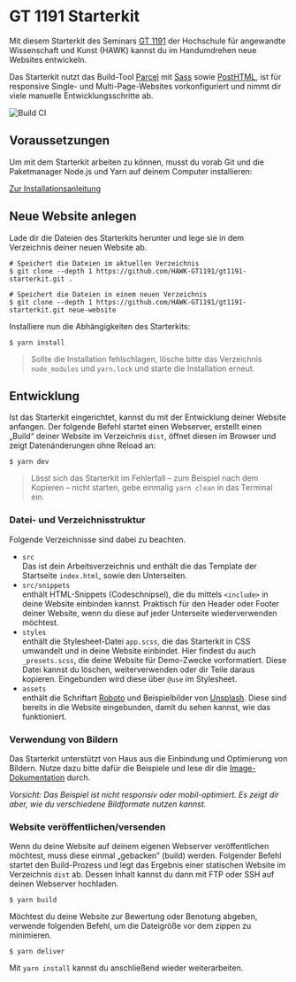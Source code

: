 <h1>GT 1191 Starterkit</h1>

Mit diesem Starterkit des Seminars [GT 1191](https://hawk-gt1191.de/) der Hochschule für angewandte Wissenschaft und Kunst (HAWK) kannst du im Handumdrehen neue Websites entwickeln.

Das Starterkit nutzt das Build-Tool [Parcel](https://parceljs.org/) mit [Sass](https://parceljs.org/languages/sass/) sowie [PostHTML](https://parceljs.org/languages/html/#posthtml), ist für responsive Single- und Multi-Page-Websites vorkonfiguriert und nimmt dir viele manuelle Entwicklungsschritte ab.

![Build CI](https://github.com/HAWK-GT1191/gt1191-starterkit/actions/workflows/main.yml/badge.svg)

## Voraussetzungen

Um mit dem Starterkit arbeiten zu können, musst du vorab Git und die Paketmanager Node.js und Yarn auf deinem Computer installieren:

[Zur Installationsanleitung](https://github.com/macx/starterguide.dev/blob/main/de/prerequisits.md)

## Neue Website anlegen

Lade dir die Dateien des Starterkits herunter und lege sie in dem Verzeichnis deiner neuen Website ab.

```shell
# Speichert die Dateien im aktuellen Verzeichnis
$ git clone --depth 1 https://github.com/HAWK-GT1191/gt1191-starterkit.git .

# Speichert die Dateien in einem neuen Verzeichnis
$ git clone --depth 1 https://github.com/HAWK-GT1191/gt1191-starterkit.git neue-website
```

Installiere nun die Abhängigkeiten des Starterkits:

```shell
$ yarn install
```

> Sollte die Installation fehlschlagen, lösche bitte das Verzeichnis `node_modules` und `yarn.lock` und starte die Installation erneut.

## Entwicklung

Ist das Starterkit eingerichtet, kannst du mit der Entwicklung deiner Website anfangen. Der folgende Befehl startet einen Webserver, erstellt einen „Build“ deiner Website im Verzeichnis `dist`, öffnet diesen im Browser und zeigt Datenänderungen ohne Reload an:

```shell
$ yarn dev
```

> Lässt sich das Starterkit im Fehlerfall – zum Beispiel nach dem Kopieren – nicht starten, gebe einmalig `yarn clean` in das Terminal ein.

### Datei- und Verzeichnisstruktur

Folgende Verzeichnisse sind dabei zu beachten.

- `src`\
  Das ist dein Arbeitsverzeichnis und enthält die das Template der Startseite `index.html`, sowie den Unterseiten.
- `src/snippets`\
  enthält HTML-Snippets (Codeschnipsel), die du mittels `<include>` in deine Website einbinden kannst. Praktisch für den Header oder Footer deiner Website, wenn du diese auf jeder Unterseite wiederverwenden möchtest.
- `styles`\
  enthält die Stylesheet-Datei `app.scss`, die das Starterkit in CSS umwandelt und in deine Website einbindet. Hier findest du auch `_presets.scss`, die deine Website für Demo-Zwecke vorformatiert. Diese Datei kannst du löschen, weiterverwenden oder dir Teile daraus kopieren. Eingebunden wird diese über `@use` im Stylesheet.
- `assets`\
  enthält die Schriftart [Roboto](https://fonts.google.com/specimen/Roboto) und Beispielbilder von [Unsplash](https://unsplash.com/de). Diese sind bereits in die Website eingebunden, damit du sehen kannst, wie das funktioniert.

### Verwendung von Bildern

Das Starterkit unterstützt von Haus aus die Einbindung und Optimierung von Bildern. Nutze dazu bitte dafür die Beispiele und lese dir die [Image-Dokumentation](https://parceljs.org/recipes/image/) durch.

_Vorsicht: Das Beispiel ist nicht responsiv oder mobil-optimiert. Es zeigt dir aber, wie du verschiedene Bildformate nutzen kannst._

### Website veröffentlichen/versenden

Wenn du deine Website auf deinem eigenen Webserver veröffentlichen möchtest, muss diese einmal „gebacken” (build) werden. Folgender Befehl startet den Build-Prozess und legt das Ergebnis einer statischen Website im Verzeichnis `dist` ab. Dessen Inhalt kannst du dann mit FTP oder SSH auf deinen Webserver hochladen.

```shell
$ yarn build
```

Möchtest du deine Website zur Bewertung oder Benotung abgeben, verwende folgenden Befehl, um die Dateigröße vor dem zippen zu minimieren.

```shell
$ yarn deliver
```

Mit `yarn install` kannst du anschließend wieder weiterarbeiten.
